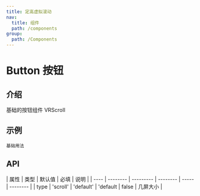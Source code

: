 ```yaml
---
title: 定高虚拟滚动
nav:
  title: 组件
  path: /components
group:
  path: /Components
---
```


# Button 按钮

## 介绍

基础的按钮组件 VRScroll

## 示例

<!-- 可以通过code加载示例代码，dumi会帮我们做解析 -->

<code src="./demos/base.tsx">基础用法</code>

## API

<!-- 会生成api表格 -->

| 属性 | 类型     | 默认值    | 必填     | 说明  |
| ---- | -------- | --------- | -------- | ----- | -------- |
| type | 'scroll' | 'default' | 'default | false | 几屏大小 |
